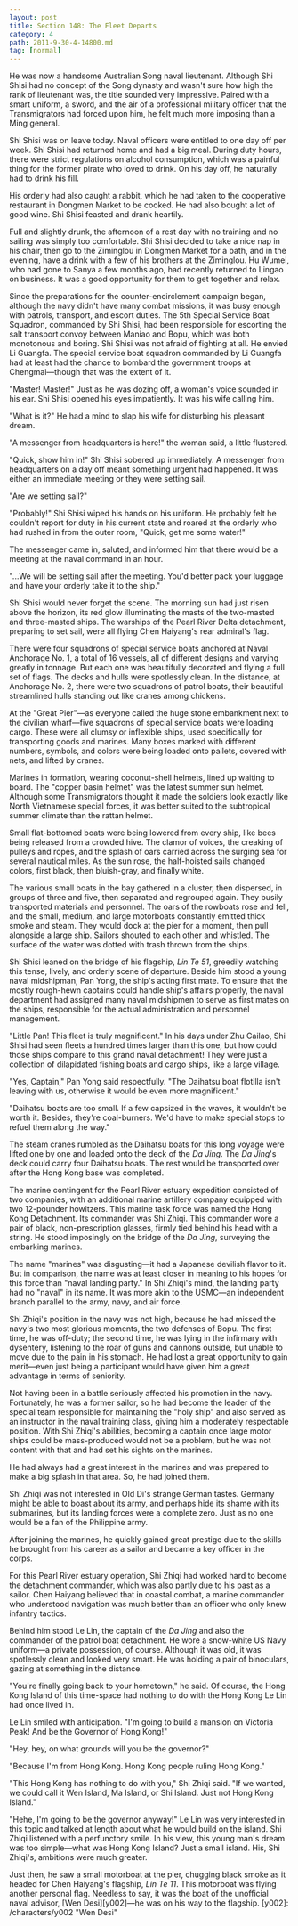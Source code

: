 ```yaml
---
layout: post
title: Section 148: The Fleet Departs
category: 4
path: 2011-9-30-4-14800.md
tag: [normal]
---
```


He was now a handsome Australian Song naval lieutenant. Although Shi Shisi had no concept of the Song dynasty and wasn't sure how high the rank of lieutenant was, the title sounded very impressive. Paired with a smart uniform, a sword, and the air of a professional military officer that the Transmigrators had forced upon him, he felt much more imposing than a Ming general.

Shi Shisi was on leave today. Naval officers were entitled to one day off per week. Shi Shisi had returned home and had a big meal. During duty hours, there were strict regulations on alcohol consumption, which was a painful thing for the former pirate who loved to drink. On his day off, he naturally had to drink his fill.

His orderly had also caught a rabbit, which he had taken to the cooperative restaurant in Dongmen Market to be cooked. He had also bought a lot of good wine. Shi Shisi feasted and drank heartily.

Full and slightly drunk, the afternoon of a rest day with no training and no sailing was simply too comfortable. Shi Shisi decided to take a nice nap in his chair, then go to the Ziminglou in Dongmen Market for a bath, and in the evening, have a drink with a few of his brothers at the Ziminglou. Hu Wumei, who had gone to Sanya a few months ago, had recently returned to Lingao on business. It was a good opportunity for them to get together and relax.

Since the preparations for the counter-encirclement campaign began, although the navy didn't have many combat missions, it was busy enough with patrols, transport, and escort duties. The 5th Special Service Boat Squadron, commanded by Shi Shisi, had been responsible for escorting the salt transport convoy between Maniao and Bopu, which was both monotonous and boring. Shi Shisi was not afraid of fighting at all. He envied Li Guangfa. The special service boat squadron commanded by Li Guangfa had at least had the chance to bombard the government troops at Chengmai—though that was the extent of it.

"Master! Master!" Just as he was dozing off, a woman's voice sounded in his ear. Shi Shisi opened his eyes impatiently. It was his wife calling him.

"What is it?" He had a mind to slap his wife for disturbing his pleasant dream.

"A messenger from headquarters is here!" the woman said, a little flustered.

"Quick, show him in!" Shi Shisi sobered up immediately. A messenger from headquarters on a day off meant something urgent had happened. It was either an immediate meeting or they were setting sail.

"Are we setting sail?"

"Probably!" Shi Shisi wiped his hands on his uniform. He probably felt he couldn't report for duty in his current state and roared at the orderly who had rushed in from the outer room, "Quick, get me some water!"

The messenger came in, saluted, and informed him that there would be a meeting at the naval command in an hour.

"...We will be setting sail after the meeting. You'd better pack your luggage and have your orderly take it to the ship."

Shi Shisi would never forget the scene. The morning sun had just risen above the horizon, its red glow illuminating the masts of the two-masted and three-masted ships. The warships of the Pearl River Delta detachment, preparing to set sail, were all flying Chen Haiyang's rear admiral's flag.

There were four squadrons of special service boats anchored at Naval Anchorage No. 1, a total of 16 vessels, all of different designs and varying greatly in tonnage. But each one was beautifully decorated and flying a full set of flags. The decks and hulls were spotlessly clean. In the distance, at Anchorage No. 2, there were two squadrons of patrol boats, their beautiful streamlined hulls standing out like cranes among chickens.

At the "Great Pier"—as everyone called the huge stone embankment next to the civilian wharf—five squadrons of special service boats were loading cargo. These were all clumsy or inflexible ships, used specifically for transporting goods and marines. Many boxes marked with different numbers, symbols, and colors were being loaded onto pallets, covered with nets, and lifted by cranes.

Marines in formation, wearing coconut-shell helmets, lined up waiting to board. The "copper basin helmet" was the latest summer sun helmet. Although some Transmigrators thought it made the soldiers look exactly like North Vietnamese special forces, it was better suited to the subtropical summer climate than the rattan helmet.

Small flat-bottomed boats were being lowered from every ship, like bees being released from a crowded hive. The clamor of voices, the creaking of pulleys and ropes, and the splash of oars carried across the surging sea for several nautical miles. As the sun rose, the half-hoisted sails changed colors, first black, then bluish-gray, and finally white.

The various small boats in the bay gathered in a cluster, then dispersed, in groups of three and five, then separated and regrouped again. They busily transported materials and personnel. The oars of the rowboats rose and fell, and the small, medium, and large motorboats constantly emitted thick smoke and steam. They would dock at the pier for a moment, then pull alongside a large ship. Sailors shouted to each other and whistled. The surface of the water was dotted with trash thrown from the ships.

Shi Shisi leaned on the bridge of his flagship, *Lin Te 51*, greedily watching this tense, lively, and orderly scene of departure. Beside him stood a young naval midshipman, Pan Yong, the ship's acting first mate. To ensure that the mostly rough-hewn captains could handle ship's affairs properly, the naval department had assigned many naval midshipmen to serve as first mates on the ships, responsible for the actual administration and personnel management.

"Little Pan! This fleet is truly magnificent." In his days under Zhu Cailao, Shi Shisi had seen fleets a hundred times larger than this one, but how could those ships compare to this grand naval detachment! They were just a collection of dilapidated fishing boats and cargo ships, like a large village.

"Yes, Captain," Pan Yong said respectfully. "The Daihatsu boat flotilla isn't leaving with us, otherwise it would be even more magnificent."

"Daihatsu boats are too small. If a few capsized in the waves, it wouldn't be worth it. Besides, they're coal-burners. We'd have to make special stops to refuel them along the way."

The steam cranes rumbled as the Daihatsu boats for this long voyage were lifted one by one and loaded onto the deck of the *Da Jing*. The *Da Jing*'s deck could carry four Daihatsu boats. The rest would be transported over after the Hong Kong base was completed.

The marine contingent for the Pearl River estuary expedition consisted of two companies, with an additional marine artillery company equipped with two 12-pounder howitzers. This marine task force was named the Hong Kong Detachment. Its commander was Shi Zhiqi. This commander wore a pair of black, non-prescription glasses, firmly tied behind his head with a string. He stood imposingly on the bridge of the *Da Jing*, surveying the embarking marines.

The name "marines" was disgusting—it had a Japanese devilish flavor to it. But in comparison, the name was at least closer in meaning to his hopes for this force than "naval landing party." In Shi Zhiqi's mind, the landing party had no "naval" in its name. It was more akin to the USMC—an independent branch parallel to the army, navy, and air force.

Shi Zhiqi's position in the navy was not high, because he had missed the navy's two most glorious moments, the two defenses of Bopu. The first time, he was off-duty; the second time, he was lying in the infirmary with dysentery, listening to the roar of guns and cannons outside, but unable to move due to the pain in his stomach. He had lost a great opportunity to gain merit—even just being a participant would have given him a great advantage in terms of seniority.

Not having been in a battle seriously affected his promotion in the navy. Fortunately, he was a former sailor, so he had become the leader of the special team responsible for maintaining the "holy ship" and also served as an instructor in the naval training class, giving him a moderately respectable position. With Shi Zhiqi's abilities, becoming a captain once large motor ships could be mass-produced would not be a problem, but he was not content with that and had set his sights on the marines.

He had always had a great interest in the marines and was prepared to make a big splash in that area. So, he had joined them.

Shi Zhiqi was not interested in Old Di's strange German tastes. Germany might be able to boast about its army, and perhaps hide its shame with its submarines, but its landing forces were a complete zero. Just as no one would be a fan of the Philippine army.

After joining the marines, he quickly gained great prestige due to the skills he brought from his career as a sailor and became a key officer in the corps.

For this Pearl River estuary operation, Shi Zhiqi had worked hard to become the detachment commander, which was also partly due to his past as a sailor. Chen Haiyang believed that in coastal combat, a marine commander who understood navigation was much better than an officer who only knew infantry tactics.

Behind him stood Le Lin, the captain of the *Da Jing* and also the commander of the patrol boat detachment. He wore a snow-white US Navy uniform—a private possession, of course. Although it was old, it was spotlessly clean and looked very smart. He was holding a pair of binoculars, gazing at something in the distance.

"You're finally going back to your hometown," he said. Of course, the Hong Kong Island of this time-space had nothing to do with the Hong Kong Le Lin had once lived in.

Le Lin smiled with anticipation. "I'm going to build a mansion on Victoria Peak! And be the Governor of Hong Kong!"

"Hey, hey, on what grounds will you be the governor?"

"Because I'm from Hong Kong. Hong Kong people ruling Hong Kong."

"This Hong Kong has nothing to do with you," Shi Zhiqi said. "If we wanted, we could call it Wen Island, Ma Island, or Shi Island. Just not Hong Kong Island."

"Hehe, I'm going to be the governor anyway!" Le Lin was very interested in this topic and talked at length about what he would build on the island. Shi Zhiqi listened with a perfunctory smile. In his view, this young man's dream was too simple—what was Hong Kong Island? Just a small island. His, Shi Zhiqi's, ambitions were much greater.

Just then, he saw a small motorboat at the pier, chugging black smoke as it headed for Chen Haiyang's flagship, *Lin Te 11*. This motorboat was flying another personal flag. Needless to say, it was the boat of the unofficial naval advisor, [Wen Desi][y002]—he was on his way to the flagship.
[y002]: /characters/y002 "Wen Desi"